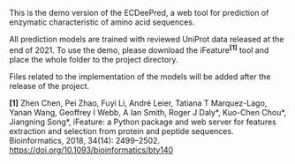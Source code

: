 This is the demo version of the ECDeePred, a web tool for prediction of enzymatic characteristic of amino acid sequences.

All prediction models are trained with reviewed UniProt data released at the end of 2021.
To use the demo, please download the iFeature<sup>**[1]**</sup> tool and place the whole folder to the project directory. 

Files related to the implementation of the models will be added after the release of the project.

**[1]** Zhen Chen, Pei Zhao, Fuyi Li, André Leier, Tatiana T Marquez-Lago, Yanan Wang, Geoffrey I Webb, A Ian Smith, Roger J Daly*, Kuo-Chen Chou*, Jiangning Song*, iFeature: a Python package and web server for features extraction and selection from protein and peptide sequences. Bioinformatics, 2018, 34(14): 2499–2502. https://doi.org/10.1093/bioinformatics/bty140
